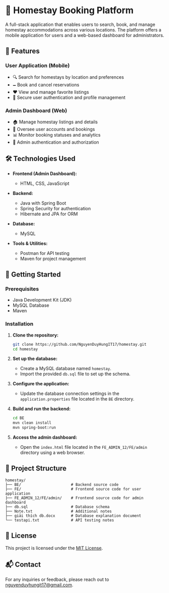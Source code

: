 # 🏡 Homestay Booking Platform

A full-stack application that enables users to search, book, and manage homestay accommodations across various locations. The platform offers a mobile application for users and a web-based dashboard for administrators.

## 📌 Features

### User Application (Mobile)
- 🔍 Search for homestays by location and preferences
- 🗕️ Book and cancel reservations
- ❤️ View and manage favorite listings
- 🔐 Secure user authentication and profile management

### Admin Dashboard (Web)
- 🏠 Manage homestay listings and details
- 👥 Oversee user accounts and bookings
- 📊 Monitor booking statuses and analytics
- 🔐 Admin authentication and authorization

## 🛠️ Technologies Used

- **Frontend (Admin Dashboard):**
  - HTML, CSS, JavaScript

- **Backend:**
  - Java with Spring Boot
  - Spring Security for authentication
  - Hibernate and JPA for ORM

- **Database:**
  - MySQL

- **Tools & Utilities:**
  - Postman for API testing
  - Maven for project management

## 🚀 Getting Started

### Prerequisites
- Java Development Kit (JDK)
- MySQL Database
- Maven

### Installation

1. **Clone the repository:**
   ```bash
   git clone https://github.com/NguyenDuyHungIT17/homestay.git
   cd homestay
   ```

2. **Set up the database:**
   - Create a MySQL database named `homestay`.
   - Import the provided `db.sql` file to set up the schema.

3. **Configure the application:**
   - Update the database connection settings in the `application.properties` file located in the `BE` directory.

4. **Build and run the backend:**
   ```bash
   cd BE
   mvn clean install
   mvn spring-boot:run
   ```

5. **Access the admin dashboard:**
   - Open the `index.html` file located in the `FE_ADMIN_12/FE/admin` directory using a web browser.

## 📁 Project Structure

```
homestay/
├── BE/                      # Backend source code
├── FE/                      # Frontend source code for user application
├── FE_ADMIN_12/FE/admin/    # Frontend source code for admin dashboard
├── db.sql                   # Database schema
├── Note.txt                 # Additional notes
├── giải thích db.docx       # Database explanation document
└── testapi.txt              # API testing notes
```

## 📄 License

This project is licensed under the [MIT License](LICENSE).

## 📬 Contact

For any inquiries or feedback, please reach out to [nguyenduyhungit17@gmail.com](mailto:nguyenduyhungit17@gmail.com).
